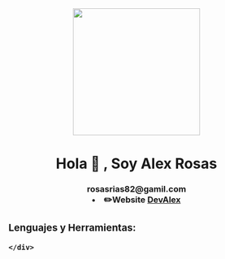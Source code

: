 <div id="header" align="center">
    <img src="https://giphy.com/embed/k0ijJhqrUP4T2EvmJ1" width="250"/>
    <h1 align="center"> Hola 👋 , Soy Alex Rosas</h1>
    <h3 align="center>Un desarrollador web full stack de Perú, me encanta desarrollar aplicaciones web, los videojuegos y disfruto de una buena taza de café.</h3>
</div> 
---
### 💻 Sobre Mí:

- 😺Preguntame sobre **PHP, Laravel, Python, JavaScript**
- 👓Actualmente estoy aprendiendo **Vue, nodejs.** 
- 📧 Puedes contactarme por **rosasrias82@gamil.com**
- ✏️Website [DevAlex](devalex.com)

<div align=left>
    <h3>Lenguajes y Herramientas: </h3>
    <div>
    
    </div>
</div>
